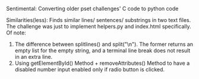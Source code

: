 Sentimental: Converting older pset challenges' C code to python code 


Similarities(less): Finds similar lines/ sentences/ substrings in two text files. 
The challenge was just to implement helpers.py and index.html specifically. 
Of note: 
1. The difference between splitlines() and split("\n"). The former returns an empty list for the empty string, and a terminal line break does not result in an extra line.
2. Using getElementById() Method + removeAttributes() Method to have a disabled number input enabled only if radio button is clicked.
